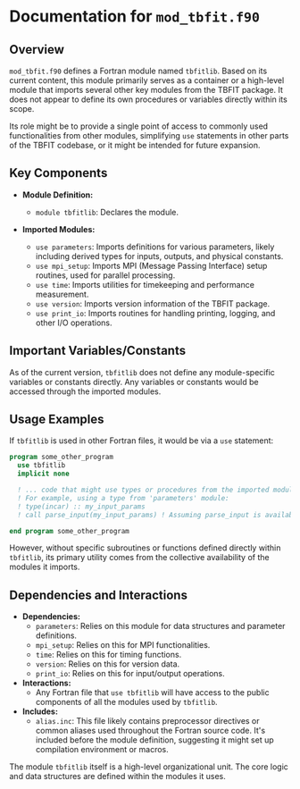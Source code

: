 # Documentation for `mod_tbfit.f90`

## Overview

`mod_tbfit.f90` defines a Fortran module named `tbfitlib`. Based on its current content, this module primarily serves as a container or a high-level module that imports several other key modules from the TBFIT package. It does not appear to define its own procedures or variables directly within its scope.

Its role might be to provide a single point of access to commonly used functionalities from other modules, simplifying `use` statements in other parts of the TBFIT codebase, or it might be intended for future expansion.

## Key Components

- **Module Definition:**
    - `module tbfitlib`: Declares the module.

- **Imported Modules:**
    - `use parameters`: Imports definitions for various parameters, likely including derived types for inputs, outputs, and physical constants.
    - `use mpi_setup`: Imports MPI (Message Passing Interface) setup routines, used for parallel processing.
    - `use time`: Imports utilities for timekeeping and performance measurement.
    - `use version`: Imports version information of the TBFIT package.
    - `use print_io`: Imports routines for handling printing, logging, and other I/O operations.

## Important Variables/Constants

As of the current version, `tbfitlib` does not define any module-specific variables or constants directly. Any variables or constants would be accessed through the imported modules.

## Usage Examples

If `tbfitlib` is used in other Fortran files, it would be via a `use` statement:

```fortran
program some_other_program
  use tbfitlib
  implicit none

  ! ... code that might use types or procedures from the imported modules ...
  ! For example, using a type from 'parameters' module:
  ! type(incar) :: my_input_params
  ! call parse_input(my_input_params) ! Assuming parse_input is available via one of the used modules

end program some_other_program
```

However, without specific subroutines or functions defined directly within `tbfitlib`, its primary utility comes from the collective availability of the modules it imports.

## Dependencies and Interactions

- **Dependencies:**
    - `parameters`: Relies on this module for data structures and parameter definitions.
    - `mpi_setup`: Relies on this for MPI functionalities.
    - `time`: Relies on this for timing functions.
    - `version`: Relies on this for version data.
    - `print_io`: Relies on this for input/output operations.
- **Interactions:**
    - Any Fortran file that `use tbfitlib` will have access to the public components of all the modules used by `tbfitlib`.
- **Includes:**
    - `alias.inc`: This file likely contains preprocessor directives or common aliases used throughout the Fortran source code. It's included before the module definition, suggesting it might set up compilation environment or macros.

The module `tbfitlib` itself is a high-level organizational unit. The core logic and data structures are defined within the modules it uses.
